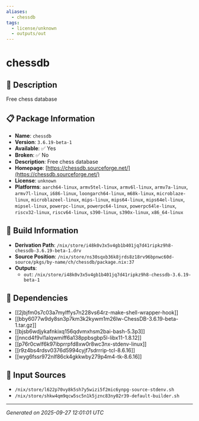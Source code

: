 ```yaml
---
aliases:
  - chessdb
tags:
  - license/unknown
  - outputs/out
---
```


# chessdb

## 📝 Description

Free chess database

## 📋 Package Information

- **Name**: `chessdb`
- **Version**: `3.6.19-beta-1`
- **Available**: ✅ Yes
- **Broken**: ✅ No
- **Description**: Free chess database
- **Homepage**: [https://chessdb.sourceforge.net/](https://chessdb.sourceforge.net/)
- **License**: `unknown`
- **Platforms**: `aarch64-linux`, `armv5tel-linux`, `armv6l-linux`, `armv7a-linux`, `armv7l-linux`, `i686-linux`, `loongarch64-linux`, `m68k-linux`, `microblaze-linux`, `microblazeel-linux`, `mips-linux`, `mips64-linux`, `mips64el-linux`, `mipsel-linux`, `powerpc-linux`, `powerpc64-linux`, `powerpc64le-linux`, `riscv32-linux`, `riscv64-linux`, `s390-linux`, `s390x-linux`, `x86_64-linux`

## 🔧 Build Information

- **Derivation Path**: `/nix/store/i48k0v3x5v4gb1b401jq7d41ripkz9h8-chessdb-3.6.19-beta-1.drv`
- **Source Position**: `/nix/store/ns30sqxb36k8jrds8z18rv96bpnwc60d-source/pkgs/by-name/ch/chessdb/package.nix:37`
- **Outputs**:
  - `out`:  `/nix/store/i48k0v3x5v4gb1b401jq7d41ripkz9h8-chessdb-3.6.19-beta-1`

## 🔗 Dependencies

- [[2jbjfm0s7c03a7mylffys7n228vs64rz-make-shell-wrapper-hook]]
- [[bby6077w9dy8sn3p7km3k2kywm1m26lw-ChessDB-3.6.19-beta-1.tar.gz]]
- [[bjsb6wdjykafnkixq156qdvmxhsm2bai-bash-5.3p3]]
- [[nncd4f9vl1alqwmiff6a138ppbsgbp5l-libx11-1.8.12]]
- [[p76r0cwlf6k97ibprrpfd8xw0r8wc3nx-stdenv-linux]]
- [[r9z4bs4rdsv0376d5994cyjf7sdrrrip-tcl-8.6.16]]
- [[wyg6fssr972nlf86ck4gkkwby279p4m4-tk-8.6.16]]

## 📁 Input Sources

- `/nix/store/l622p70vy8k5sh7y5wizi5f2mic6ynpg-source-stdenv.sh`
- `/nix/store/shkw4qm9qcw5sc5n1k5jznc83ny02r39-default-builder.sh`

---
*Generated on 2025-09-27 12:01:01 UTC*
